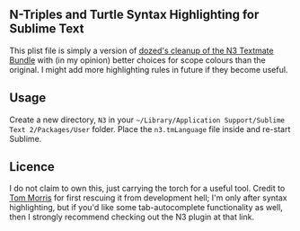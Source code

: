 ## N-Triples and Turtle Syntax Highlighting for Sublime Text

This plist file is simply a version of [dozed's cleanup of the N3 Textmate Bundle](https://github.com/dozed/n3-tmbundle/commit/36989068b7896a1738ddb2fa881acda543600eeb) with (in my opinion) better choices for scope colours than the original. I might add more highlighting rules in future if they become useful.

## Usage

Create a new directory, `N3` in your `~/Library/Application Support/Sublime Text 2/Packages/User` folder. Place the `n3.tmLanguage` file inside and re-start Sublime. 

## Licence

I do not claim to own this, just carrying the torch for a useful tool. Credit to [Tom Morris](https://github.com/tommorris/n3-tmbundle) for first rescuing it from development hell; I'm only after syntax highlighting, but if you'd like some tab-autocomplete functionality as well, then I strongly recommend checking out the N3 plugin at that link. 